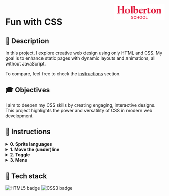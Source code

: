 <img  height="50px" align="right" src="./assets/images/holberton_school_logo.png" alt="Holberton School logo">

# Fun with CSS


## 📄 <span id="description">Description</span>

In this project, I explore creative web design using only HTML and CSS. My goal is to enhance static pages with dynamic layouts and animations, all without JavaScript.

To compare, feel free to check the <a href="#instructions">instructions</a> section.

## 🎓 <span id="objectives">Objectives</span>

I aim to deepen my CSS skills by creating engaging, interactive designs. This project highlights the power and versatility of CSS in modern web development.

## 📝 <span id="instructions">Instructions</span>

<details>
    <summary>
        <b>0. Sprite languages</b>
    </summary>
    <br>

By using this HTML:

```
<!DOCTYPE html>
<html lang="en">
    <head>
        <meta charset="UTF-8" />
        <title>HBTN - 0- Sprite</title>

        <link href="0-styles.css" media="all" rel="stylesheet" type="text/css">
    </head>
    <body>
        <ul>
            <li>HTML<span class="icon i-html"></span></li>
            <li>CSS<span class="icon i-css"></span></li>
            <li>JavaScript<span class="icon i-js"></span></li>
        </ul>
    </body>
</html>
```

And this image file: [0-sprite.png](https://s3.eu-west-3.amazonaws.com/hbtn.intranet/uploads/medias/2020/2/d416199ca6ecdbd0f8a3.png?X-Amz-Algorithm=AWS4-HMAC-SHA256&X-Amz-Credential=AKIA4MYA5JM5DUTZGMZG%2F20240817%2Feu-west-3%2Fs3%2Faws4_request&X-Amz-Date=20240817T192013Z&X-Amz-Expires=345600&X-Amz-SignedHeaders=host&X-Amz-Signature=c0b79806d42a48f320404d8b640bcad7a537ba2fb7972d62de69de66be8e82e7)

Create `0-styles.css` and generate this layout:

#
**Repo:**
- GitHub repository: `holbertonschool-Fun-with-CSS`.
- File: `1-index.html`, `1-styles.css`.
<hr>
</details>

<details>
    <summary>
        <b>1. Move the (under)line</b>
    </summary>
    <br>

By using this HTML:

```
<!DOCTYPE html>
<html lang="en">
    <head>
        <meta charset="UTF-8" />
        <title>HBTN - 1- Underline</title>

        <link href="1-styles.css" media="all" rel="stylesheet" type="text/css">
    </head>
    <body>
        <h2>
            Hello <a href="https://www.holbertonschool.com">Holberton!</a>
        </h2>
    </body>
</html>
```

Create `1-styles.css` and generate this layout where the underline is hidden by default and appeared slowly:


#
**Repo:**
- GitHub repository: `holbertonschool-Fun-with-CSS`.
- File: `0-index.html`, `0-styles.css`.
<hr>
</details>

<details>
    <summary>
        <b>2. Toggle</b>
    </summary>
    <br>

By using this HTML:

```
<!DOCTYPE html>
<html lang="en">
    <head>
        <meta charset="UTF-8" />
        <title>HBTN - 2- toggle</title>

        <link href="2-styles.css" media="all" rel="stylesheet" type="text/css">
    </head>
    <body>
        <div class="toggle">
            <input type="checkbox" name="toggle" class="toggle-cb" id="toggle-0" checked>
            <label class="toggle-label" for="toggle-0">
                <div class="toggle-inner"></div>
                <div class="toggle-switch"></div>
            </label>
        </div>
    </body>
</html>
```

Create `2-styles.css` and generate this layout where the `<input>` is has this custom toggle layout:

**Checked:**


#
**Repo:**
- GitHub repository: `holbertonschool-Fun-with-CSS`.
- File: `2-index.html`, `2-styles.css`.
<hr>
</details>

<details>
    <summary>
        <b>3. Menu</b>
    </summary>
    <br>

By using this HTML:

```
<!DOCTYPE html>
<html lang="en">
    <head>
        <meta charset="UTF-8" />
        <title>HBTN - 2- toggle</title>

        <link rel="stylesheet" href="https://maxcdn.bootstrapcdn.com/font-awesome/4.7.0/css/font-awesome.min.css">
        <link href="3-styles.css" media="all" rel="stylesheet" type="text/css">
    </head>
    <body>

        <nav class="menu">
            <input type="checkbox" href="#" class="menu-open" name="menu-open" id="menu-open"/>
            <label class="menu-open-button" for="menu-open">
                <span class="menu-line menu-line-1"></span>
                <span class="menu-line menu-line-2"></span>
                <span class="menu-line menu-line-3"></span>
            </label>

            <a href="#" class="menu-item"> <i class="fa fa-area-chart"></i> </a>
            <a href="#" class="menu-item"> <i class="fa fa-bar-chart"></i> </a>
            <a href="#" class="menu-item"> <i class="fa fa-line-chart"></i> </a>
            <a href="#" class="menu-item"> <i class="fa fa-pie-chart"></i> </a>
            <a href="#" class="menu-item"> <i class="fa fa-table"></i> </a>
        </nav>

    </body>
</html>
```

Create `3-styles.css` and generate this layout/animation:


#
**Repo:**
- GitHub repository: `holbertonschool-Fun-with-CSS`.
- File: `3-index.html`, `3-styles.css`.
<hr>
</details>

## 🔨 <span id="tech-stack">Tech stack</span>

<p align="left">
    <img src="https://img.shields.io/badge/HTML5-e34f26?logo=html5&logoColor=white&style=for-the-badge" alt="HTML5 badge">
    <img src="https://img.shields.io/badge/CSS3-1572b6?logo=css3&logoColor=white&style=for-the-badge" alt="CSS3 badge">
</p>
